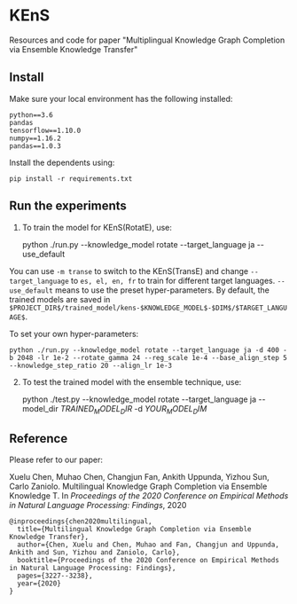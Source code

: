 # KEnS
Resources and code for paper "Multiplingual Knowledge Graph Completion via Ensemble Knowledge Transfer"


## Install
Make sure your local environment has the following installed:

    python==3.6
    pandas
    tensorflow==1.10.0
    numpy==1.16.2
    pandas==1.0.3
    
Install the dependents using:

    pip install -r requirements.txt

## Run the experiments
1. To train the model for KEnS(RotatE), use:

    python ./run.py --knowledge_model rotate --target_language ja --use_default
    
    
You can use `-m transe` to switch to the KEnS(TransE) and change `--target_language` to `es, el, en, fr` to train for different target languages. `--use_default` means to use the preset hyper-parameters. By default, the trained models are saved in `$PROJECT_DIR$/trained_model/kens-$KNOWLEDGE_MODEL$-$DIM$/$TARGET_LANGUAGE$`.

To set your own hyper-parameters:

    python ./run.py --knowledge_model rotate --target_language ja -d 400 -b 2048 -lr 1e-2 --rotate_gamma 24 --reg_scale 1e-4 --base_align_step 5 --knowledge_step_ratio 20 --align_lr 1e-3


2. To test the trained model with the ensemble technique, use:

    python ./test.py --knowledge_model rotate --target_language ja --model_dir $TRAINED_MODEL_DIR$  -d $YOUR_MODEL_DIM$
    


## Reference
Please refer to our paper:

Xuelu Chen, Muhao Chen, Changjun Fan, Ankith Uppunda, Yizhou Sun, Carlo Zaniolo. Multilingual Knowledge Graph Completion via Ensemble Knowledge T. In *Proceedings of the 2020 Conference on Empirical Methods in Natural Language Processing: Findings*, 2020

    @inproceedings{chen2020multilingual,
      title={Multilingual Knowledge Graph Completion via Ensemble Knowledge Transfer},
      author={Chen, Xuelu and Chen, Muhao and Fan, Changjun and Uppunda, Ankith and Sun, Yizhou and Zaniolo, Carlo},
      booktitle={Proceedings of the 2020 Conference on Empirical Methods in Natural Language Processing: Findings},
      pages={3227--3238},
      year={2020}
    }
